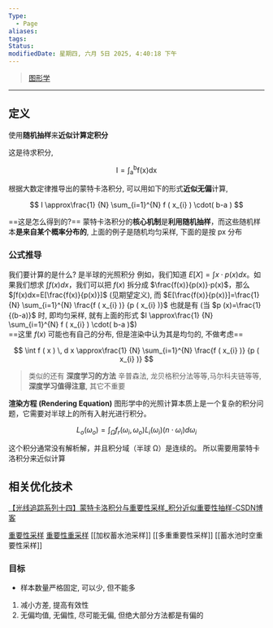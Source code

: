 ```yaml
---
Type:
  - Page
aliases: 
tags: 
Status: 
modifiedDate: 星期四, 六月 5日 2025, 4:40:18 下午
---
```


> [图形学](图形学.md)

---

## 定义

使用**随机抽样**来**近似计算定积分**

这是待求积分, 

$$
\mathrm{I=\int_a^b f(x)dx}
$$

根据大数定律推导出的蒙特卡洛积分, 可以用如下的形式**近似无偏**计算, 

$$
I \approx\frac{1} {N} \sum_{i=1}^{N} f ( x_{i} ) \cdot( b-a )
$$

==这是怎么得到的?==
蒙特卡洛积分的**核心机制**是**利用随机抽样**，而这些随机样本**是来自某个概率分布的**, 上面的例子是随机均匀采样, 下面的是按 px 分布

### 公式推导

我们要计算的是什么? 是半球的光照积分
例如，我们知道 $E[X]=∫x⋅p(x)dx$。如果我们想求 $∫f(x)dx$，我们可以把 $f(x)$ 拆分成 $\frac{f(x)}{p(x)}​⋅p(x)$，那么 $∫f(x)dx=E[\frac{f(x)}{p(x)}​]$ (见期望定义), 而 $E[\frac{f(x)}{p(x)}​]=\frac{1} {N} \sum_{i=1}^{N} \frac{f ( x_{i} )} {p ( x_{i} )}$
也就是有 (当 $p (x)=\frac{1}{(b-a)}$ 时, 即均匀采样, 就有上面的形式 $I \approx\frac{1} {N} \sum_{i=1}^{N} f ( x_{i} ) \cdot( b-a )$)  
==这里 $f(x)$ 可能也有自己的分布, 但是渲染中认为其是均匀的, 不做考虑==

$$
\int f ( x ) \, d x \approx\frac{1} {N} \sum_{i=1}^{N} \frac{f ( x_{i} )} {p ( x_{i} )}
$$

> 类似的还有 **深度学习的方法** 辛普森法, 龙贝格积分法等等,马尔科夫链等等, **深度学习值得注意**, 其它不重要

**渲染方程 (Rendering Equation)** 图形学中的光照计算本质上是一个复杂的积分问题，它需要对半球上的所有入射光进行积分。

$$
L_{o} ( \omega_{o} )=\int_{\Omega} f_{r} ( \omega_{i}, \omega_{o} ) L_{i} ( \omega_{i} ) ( n \cdot\omega_{i} ) d \omega_{i}
$$

这个积分通常没有解析解，并且积分域（半球 Ω）是连续的。
所以需要用蒙特卡洛积分来近似计算

## 相关优化技术

[【光线追踪系列十四】蒙特卡洛积分与重要性采样_积分近似重要性抽样-CSDN博客](https://blog.csdn.net/qq_35312463/article/details/116754314)  

[重要性采样](重要性采样.md)
[重要性重采样](重要性重采样.md)
[[加权蓄水池采样]]
[[多重重要性采样]]
[[蓄水池时空重要性采样]]

### 目标

- 样本数量严格固定, 可以少, 但不能多
1. 减小方差, 提高有效性
2. 无偏均值, 无偏性, 尽可能无偏, 但绝大部分方法都是有偏的
